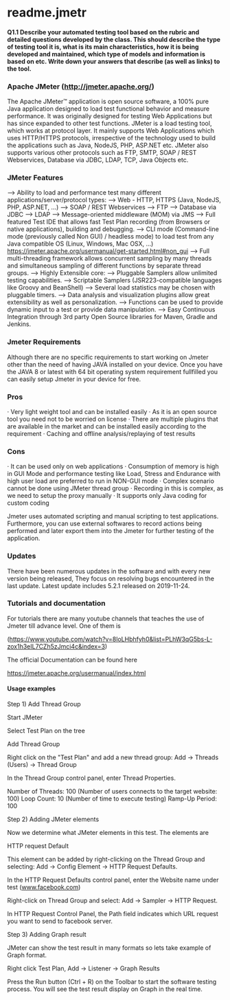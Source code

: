 # readme.jmetr

#### Q1.1 Describe your automated testing tool based on the rubric and detailed questions developed by the class. This should describe the type of testing tool it is, what is its main characteristics, how it is being developed and maintained, which type of models and information is based on etc. Write down your answers that describe (as well as links) to the tool. 

### Apache JMeter (http://jmeter.apache.org/) 
The Apache JMeter™ application is open source software, a 100% pure Java application designed to load test functional behavior and measure performance. It was originally designed for testing Web Applications but has since expanded to other test functions.
JMeter is a load testing tool, which works at protocol layer. It mainly supports Web Applications which uses HTTP/HTTPS protocols, irrespective of the technology used to build the applications such as Java, NodeJS, PHP, ASP.NET etc. JMeter also supports various other protocols such as FTP, SMTP, SOAP / REST Webservices, Database via JDBC, LDAP, TCP, Java Objects etc.

### JMeter Features 
--> Ability to load and performance test many different applications/server/protocol types:
--> Web - HTTP, HTTPS (Java, NodeJS, PHP, ASP.NET, …)
--> SOAP / REST Webservices
--> FTP
--> Database via JDBC
--> LDAP
--> Message-oriented middleware (MOM) via JMS
--> Full featured Test IDE that allows fast Test Plan recording (from Browsers or native applications), building and debugging.
--> CLI mode (Command-line mode (previously called Non GUI) / headless mode) to load test from any Java compatible OS (Linux, Windows, Mac OSX, …) https://jmeter.apache.org/usermanual/get-started.html#non_gui
--> Full multi-threading framework allows concurrent sampling by many threads and simultaneous sampling of different functions by separate thread groups.
--> Highly Extensible core:
--> Pluggable Samplers allow unlimited testing capabilities.
--> Scriptable Samplers (JSR223-compatible languages like Groovy and BeanShell)
--> Several load statistics may be chosen with pluggable timers.
--> Data analysis and visualization plugins allow great extensibility as well as personalization.
--> Functions can be used to provide dynamic input to a test or provide data manipulation.
--> Easy Continuous Integration through 3rd party Open Source libraries for Maven, Gradle and Jenkins.


### Jmeter Requirements
Although there are no specific requirements to start working on Jmeter other than the need of having JAVA installed on your device. Once you have the JAVA 8 or latest with 64 bit operating system requirement fullfilled you can easily setup Jmeter in your device for free.

### Pros
·         Very light weight tool and can be installed easily
·         As it is an open source tool you need not to be worried on license
·         There are multiple plugins that are available in the market and can be installed easily according to the requirement
·         Caching and offline analysis/replaying of test results

### Cons
·         It can be used only on web applications
·         Consumption of memory is high in GUI Mode and performance testing like Load, Stress and Endurance with high user load are preferred to run in NON-GUI mode
·         Complex scenario cannot be done using JMeter thread group
·         Recording in this is complex, as we need to setup the proxy manually
·         It supports only Java coding for custom coding

Jmeter uses automated scripting and manual scripting to test applications. Furthermore, you can use external softwares to record actions being performed and later export them into the Jmeter for further testing of the application.

### Updates
There have been numerous updates in the software and with every new version being released, They focus on resolving bugs encountered in the last update. Latest update includes 5.2.1 released on 2019-11-24.

### Tutorials and documentation
For tutorials there are many youtube channels that teaches the use of Jmeter till advance level. One of them is 

(https://www.youtube.com/watch?v=8loLHbhfyh0&list=PLhW3qG5bs-L-zox1h3eIL7CZh5zJmci4c&index=3)

The official Documentation can be found here

https://jmeter.apache.org/usermanual/index.html


#### Usage examples

Step 1) Add Thread Group

Start JMeter

Select Test Plan on the tree

Add Thread Group

Right click on the "Test Plan" and add a new thread group: Add -> Threads (Users) -> Thread Group

In the Thread Group control panel, enter Thread Properties.

Number of Threads: 100 (Number of users connects to the target website: 100)
Loop Count: 10 (Number of time to execute testing)
Ramp-Up Period: 100

Step 2) Adding JMeter elements

Now we determine what JMeter elements in this test. The elements are

HTTP request Default

This element can be added by right-clicking on the Thread Group and selecting: Add -> Config Element -> HTTP Request Defaults.

In the HTTP Request Defaults control panel, enter the Website name under test (www.facebook.com)

Right-click on Thread Group and select: Add -> Sampler -> HTTP Request.

In HTTP Request Control Panel, the Path field indicates which URL request you want to send to facebook server.

Step 3) Adding Graph result

JMeter can show the test result in many formats so lets take example of Graph format.

Right click Test Plan, Add -> Listener -> Graph Results

Press the Run button (Ctrl + R) on the Toolbar to start the software testing process. You will see the test result display on Graph in the real time.

